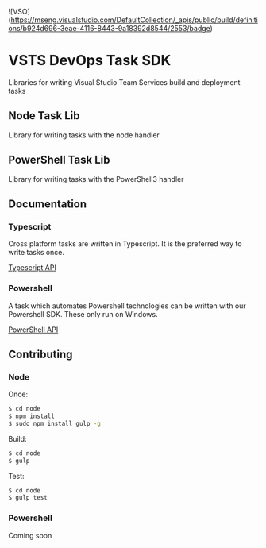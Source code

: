 ![VSO] (https://mseng.visualstudio.com/DefaultCollection/_apis/public/build/definitions/b924d696-3eae-4116-8443-9a18392d8544/2553/badge)
# VSTS DevOps Task SDK

Libraries for writing Visual Studio Team Services build and deployment tasks

## Node Task Lib
Library for writing tasks with the node handler

## PowerShell Task Lib
Library for writing tasks with the PowerShell3 handler

## Documentation

### Typescript

Cross platform tasks are written in Typescript.  It is the preferred way to write tasks once.

[Typescript API](node/docs/vsts-task-lib.md)

### Powershell

A task which automates Powershell technologies can be written with our Powershell SDK.  These only run on Windows.

[PowerShell API](powershell/Docs/VstsTaskSdk.md)

## Contributing

### Node

Once:
```bash
$ cd node
$ npm install
$ sudo npm install gulp -g
```

Build:
```bash
$ cd node
$ gulp
```

Test:
```bash
$ cd node
$ gulp test
```

### Powershell

Coming soon
